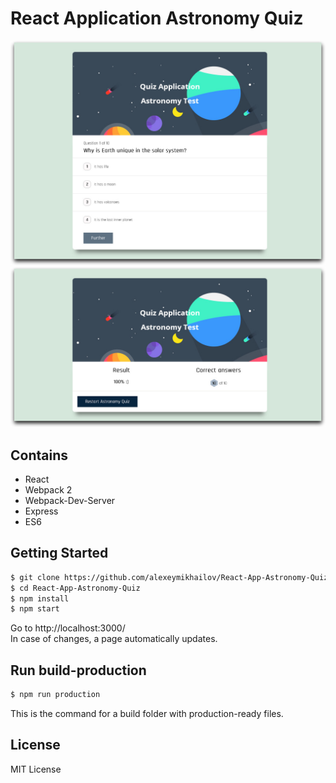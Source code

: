 # React Application Astronomy Quiz

![Application Astronomy Quiz](https://github.com/alexeymikhailov/React-App-Astronomy-Quiz/blob/master/src/img/screenshots/quiz.jpg)
![Application Astronomy Quiz](https://github.com/alexeymikhailov/React-App-Astronomy-Quiz/blob/master/src/img/screenshots/quiz-results.jpg)

## Contains

* React
* Webpack 2
* Webpack-Dev-Server
* Express
* ES6

## Getting Started

```sh
$ git clone https://github.com/alexeymikhailov/React-App-Astronomy-Quiz.git
$ cd React-App-Astronomy-Quiz
$ npm install
$ npm start
``` 

Go to http://localhost:3000/ <br /> In case of changes, a page automatically updates.

## Run build-production

```sh
$ npm run production
```
This is the command for a build folder with production-ready files.

## License

MIT License
